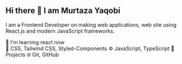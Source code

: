 ## Hi there 👋 I am Murtaza Yaqobi

I am a Frontend Developer on making web applications, web site using React.js and modern JavaScript frameworks.

🧠 I'm learning react now                                                                                                                                                                                      
💅 CSS, Tailwind CSS, Styled-Components
⚙️ JavaScript, TypeScript
🚀 Projects
🌐 Git, GitHub

<!--
**murtaza-yaqobi/murtaza-yaqobi** is a ✨ _special_ ✨ repository because its `README.md` (this file) appears on your GitHub profile.

Here are some ideas to get you started:


- 🔭 I’m currently working on ...
- 🌱 I’m currently learning ...
- 👯 I’m looking to collaborate on ...
- 🤔 I’m looking for help with ...
- 💬 Ask me about ...
- 📫 How to reach me: ...
- 😄 Pronouns: ...
- ⚡ Fun fact: ...
-->
